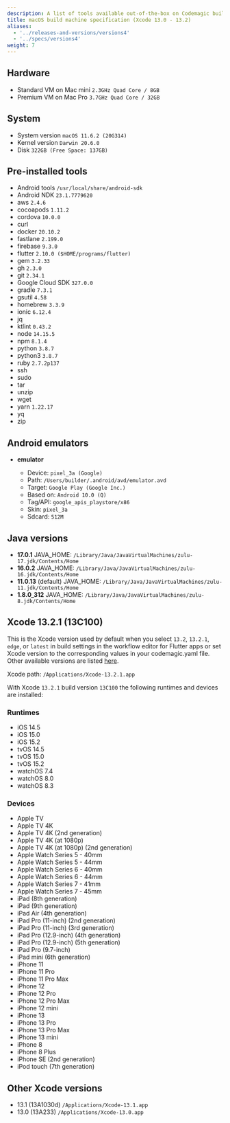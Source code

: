 ```yaml
---
description: A list of tools available out-of-the-box on Codemagic build machines.
title: macOS build machine specification (Xcode 13.0 - 13.2)
aliases:
  - '../releases-and-versions/versions4'
  - '../specs/versions4'
weight: 7
---
```


## Hardware

- Standard VM on Mac mini `2.3GHz Quad Core / 8GB`
- Premium VM on Mac Pro `3.7GHz Quad Core / 32GB`

## System

- System version `macOS 11.6.2 (20G314)`
- Kernel version `Darwin 20.6.0`
- Disk `322GB (Free Space: 137GB)`

## Pre-installed tools

- Android tools `/usr/local/share/android-sdk`
- Android NDK `23.1.7779620`
- aws `2.4.6`
- cocoapods `1.11.2`
- cordova `10.0.0`
- curl
- docker `20.10.2`
- fastlane `2.199.0`
- firebase `9.3.0`
- flutter `2.10.0 ($HOME/programs/flutter)`
- gem `3.2.33`
- gh `2.3.0`
- git `2.34.1`
- Google Cloud SDK `327.0.0`
- gradle `7.3.1`
- gsutil `4.58`
- homebrew `3.3.9`
- ionic `6.12.4`
- jq
- ktlint `0.43.2`
- node `14.15.5`
- npm `8.1.4`
- python `3.8.7`
- python3 `3.8.7`
- ruby `2.7.2p137`
- ssh
- sudo
- tar
- unzip
- wget
- yarn `1.22.17`
- yq
- zip

## Android emulators

- **emulator**

    - Device: `pixel_3a (Google)`
    - Path: `/Users/builder/.android/avd/emulator.avd`
    - Target: `Google Play (Google Inc.)`
    - Based on: `Android 10.0 (Q)`
    - Tag/API: `google_apis_playstore/x86`
    - Skin: `pixel_3a`
    - Sdcard: `512M`

## Java versions

- **17.0.1** JAVA_HOME: `/Library/Java/JavaVirtualMachines/zulu-17.jdk/Contents/Home`
- **16.0.2** JAVA_HOME: `/Library/Java/JavaVirtualMachines/zulu-16.jdk/Contents/Home`
- **11.0.13** (default) JAVA_HOME: `/Library/Java/JavaVirtualMachines/zulu-11.jdk/Contents/Home`
- **1.8.0_312** JAVA_HOME: `/Library/Java/JavaVirtualMachines/zulu-8.jdk/Contents/Home`

## Xcode 13.2.1 (13C100)

This is the Xcode version used by default when you select `13.2`, `13.2.1`, `edge`, or `latest` in build settings in the workflow
editor for Flutter apps or set Xcode version to the corresponding values in your codemagic.yaml file.
Other available versions are listed [here](#other-xcode-versions).

Xcode path: `/Applications/Xcode-13.2.1.app`

With Xcode `13.2.1` build version `13C100` the following runtimes and devices are installed:

### Runtimes

- iOS 14.5
- iOS 15.0
- iOS 15.2
- tvOS 14.5
- tvOS 15.0
- tvOS 15.2
- watchOS 7.4
- watchOS 8.0
- watchOS 8.3

### Devices

- Apple TV
- Apple TV 4K
- Apple TV 4K (2nd generation)
- Apple TV 4K (at 1080p)
- Apple TV 4K (at 1080p) (2nd generation)
- Apple Watch Series 5 - 40mm
- Apple Watch Series 5 - 44mm
- Apple Watch Series 6 - 40mm
- Apple Watch Series 6 - 44mm
- Apple Watch Series 7 - 41mm
- Apple Watch Series 7 - 45mm
- iPad (8th generation)
- iPad (9th generation)
- iPad Air (4th generation)
- iPad Pro (11-inch) (2nd generation)
- iPad Pro (11-inch) (3rd generation)
- iPad Pro (12.9-inch) (4th generation)
- iPad Pro (12.9-inch) (5th generation)
- iPad Pro (9.7-inch)
- iPad mini (6th generation)
- iPhone 11
- iPhone 11 Pro
- iPhone 11 Pro Max
- iPhone 12
- iPhone 12 Pro
- iPhone 12 Pro Max
- iPhone 12 mini
- iPhone 13
- iPhone 13 Pro
- iPhone 13 Pro Max
- iPhone 13 mini
- iPhone 8
- iPhone 8 Plus
- iPhone SE (2nd generation)
- iPod touch (7th generation)

## Other Xcode versions

- 13.1 (13A1030d) `/Applications/Xcode-13.1.app`
- 13.0 (13A233) `/Applications/Xcode-13.0.app`

